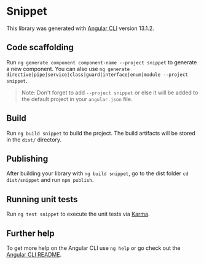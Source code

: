 # Snippet

This library was generated with [Angular CLI](https://github.com/angular/angular-cli) version 13.1.2.

## Code scaffolding

Run `ng generate component component-name --project snippet` to generate a new component. You can also use `ng generate directive|pipe|service|class|guard|interface|enum|module --project snippet`.
> Note: Don't forget to add `--project snippet` or else it will be added to the default project in your `angular.json` file. 

## Build

Run `ng build snippet` to build the project. The build artifacts will be stored in the `dist/` directory.

## Publishing

After building your library with `ng build snippet`, go to the dist folder `cd dist/snippet` and run `npm publish`.

## Running unit tests

Run `ng test snippet` to execute the unit tests via [Karma](https://karma-runner.github.io).

## Further help

To get more help on the Angular CLI use `ng help` or go check out the [Angular CLI README](https://github.com/angular/angular-cli/blob/master/README.md).
